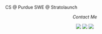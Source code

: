 CS @ Purdue
SWE @ Stratolaunch

<p align="center">
  <i>Contact Me</i>

  <p align="center">
    <a href="https://www.instagram.com/hayesbounds/" alt="Instagram"><img src="https://github.com/purplehayesb/purplehayesb/blob/main/IMAGES/instagram-line.svg"></a>
    <a href="https://www.facebook.com/hayes.bounds/" alt="Facebook"><img src="https://github.com/purplehayesb/purplehayesb/blob/main/IMAGES/facebook-circle-line.svg"></a>
    <a href="mailto:ervinbounds@gmail.com" alt="Email me!"><img src="https://github.com/purplehayesb/purplehayesb/blob/main/IMAGES/mail-line.svg"></a>
  </p>

